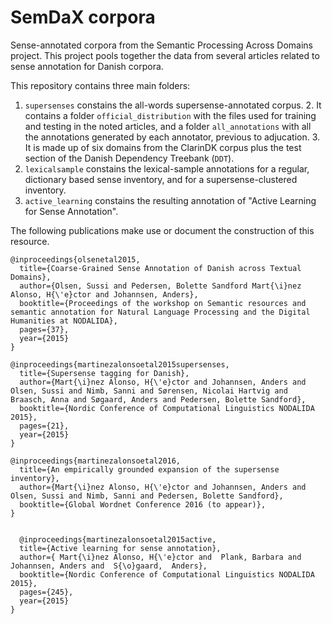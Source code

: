 # SemDaX corpora

Sense-annotated corpora from the Semantic Processing Across Domains project. This project pools together the data from several articles related to sense annotation for Danish corpora.

This repository contains three main folders:

1. ```supersenses``` constains the all-words supersense-annotated corpus.
    2. It contains a folder ```official_distribution``` with the files used for training and testing in the noted articles,  and a folder ``all_annotations`` with all the annotations generated by each annotator, previous to adjucation.
    3. It is made up of six domains from the ClarinDK corpus plus the test section of the Danish Dependency Treebank (```DDT```).
1. ```lexicalsample``` constains the lexical-sample annotations for a regular, dictionary based sense inventory, and for a supersense-clustered inventory.
1. ```active_learning``` constains the resulting annotation of "Active Learning for Sense Annotation".



The following publications make use or document the construction of this resource.

```
@inproceedings{olsenetal2015,
  title={Coarse-Grained Sense Annotation of Danish across Textual Domains},
  author={Olsen, Sussi and Pedersen, Bolette Sandford Mart{\i}nez Alonso, H{\'e}ctor and Johannsen, Anders},
  booktitle={Proceedings of the workshop on Semantic resources and semantic annotation for Natural Language Processing and the Digital Humanities at NODALIDA},
  pages={37},
  year={2015}
}

@inproceedings{martinezalonsoetal2015supersenses,
  title={Supersense tagging for Danish},
  author={Mart{\i}nez Alonso, H{\'e}ctor and Johannsen, Anders and Olsen, Sussi and Nimb, Sanni and Sørensen, Nicolai Hartvig and Braasch, Anna and Søgaard, Anders and Pedersen, Bolette Sandford},
  booktitle={Nordic Conference of Computational Linguistics NODALIDA 2015},
  pages={21},
  year={2015}
}

@inproceedings{martinezalonsoetal2016,
  title={An empirically grounded expansion of the supersense inventory},
  author={Mart{\i}nez Alonso, H{\'e}ctor and Johannsen, Anders and Olsen, Sussi and Nimb, Sanni and Pedersen, Bolette Sandford},
  booktitle={Global Wordnet Conference 2016 (to appear)},
}


  @inproceedings{martinezalonsoetal2015active,
  title={Active learning for sense annotation},
  author={ Mart{\i}nez Alonso, H{\'e}ctor and  Plank, Barbara and Johannsen, Anders and  S{\o}gaard,  Anders},
  booktitle={Nordic Conference of Computational Linguistics NODALIDA 2015},
  pages={245},
  year={2015}
}

```
